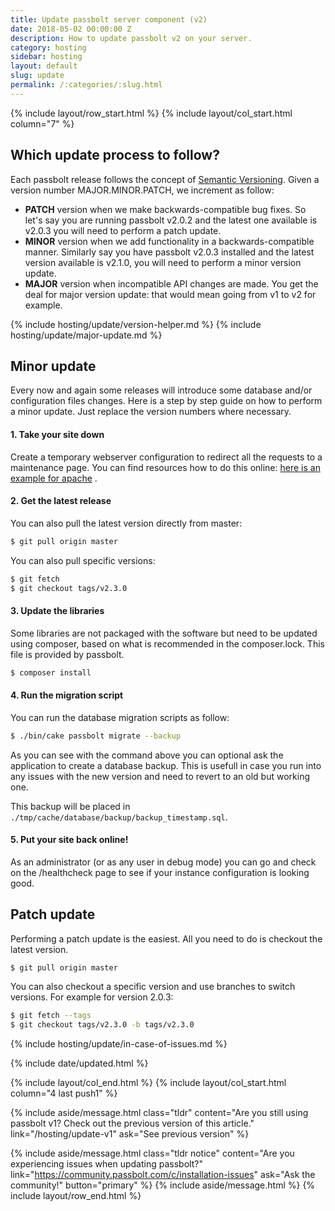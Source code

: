 ```yaml
---
title: Update passbolt server component (v2)
date: 2018-05-02 00:00:00 Z
description: How to update passbolt v2 on your server.
category: hosting
sidebar: hosting
layout: default
slug: update
permalink: /:categories/:slug.html
---
```


{% include layout/row_start.html %}
{% include layout/col_start.html column="7" %}

## Which update process to follow?

Each passbolt release follows the concept of [Semantic Versioning](http://www.semver.org). Given a version number MAJOR.MINOR.PATCH, we increment as follow:

* **PATCH** version when we make backwards-compatible bug fixes. So let's say you are running passbolt v2.0.2 and the latest one available is v2.0.3 you will need to perform a patch update.
* **MINOR** version when we add functionality in a backwards-compatible manner. Similarly say you have passbolt v2.0.3 installed and the latest version available is v2.1.0, you will need to perform a minor version update.
* **MAJOR** version when incompatible API changes are made. You get the deal for major version update: that would mean going from v1 to v2 for example.

{% include hosting/update/version-helper.md %}
{% include hosting/update/major-update.md %}

## Minor update

Every now and again some releases will introduce some database and/or configuration files changes. 
Here is a step by step guide on how to perform a minor update. Just replace the version numbers where necessary.

#### 1. Take your site down

Create a temporary webserver configuration to redirect all the requests to a maintenance page. 
You can find resources how to do this online: [here is an example for apache](http://stackoverflow.com/questions/21709026/apache-enable-maintenance-mode-across-all-virtual-hosts) .

#### 2. Get the latest release

You can also pull the latest version directly from master:
```bash
$ git pull origin master
```

You can also pull specific versions:
```bash
$ git fetch
$ git checkout tags/v2.3.0
```

#### 3. Update the libraries

Some libraries are not packaged with the software but need to be updated using composer, based on 
what is recommended in the composer.lock. This file is provided by passbolt.

```bash
$ composer install
```

#### 4. Run the migration script

You can run the database migration scripts as follow:
```bash
$ ./bin/cake passbolt migrate --backup
```

As you can see with the command above you can optional ask the application to create a database backup.
This is usefull in case you run into any issues with the new version and need to revert to an old but working one.

This backup will be placed in `./tmp/cache/database/backup/backup_timestamp.sql`.

#### 5. Put your site back online!

As an administrator (or as any user in debug mode) you can go and check on the /healthcheck page to see 
if your instance configuration is looking good.

## Patch update

Performing a patch update is the easiest. All you need to do is checkout the latest version.
```bash
$ git pull origin master
```

You can also checkout a specific version and use branches to switch versions. For example for version 2.0.3:

```bash
$ git fetch --tags
$ git checkout tags/v2.3.0 -b tags/v2.3.0
```

{% include hosting/update/in-case-of-issues.md %}

{% include date/updated.html %}

{% include layout/col_end.html %}
{% include layout/col_start.html column="4 last push1" %}

{% include aside/message.html
    class="tldr"
    content="Are you still using passbolt v1? Check out the previous version of this article."
    link="/hosting/update-v1"
    ask="See previous version"
%}

{% include aside/message.html
    class="tldr notice"
    content="Are you experiencing issues when updating passbolt?"
    link="https://community.passbolt.com/c/installation-issues"
    ask="Ask the community!"
    button="primary"
%}
{% include aside/message.html %}
{% include layout/row_end.html %}